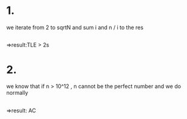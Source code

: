 # 1.
we iterate from 2 to sqrtN and sum i and n / i to the res
##
=>result:TLE > 2s
# 2.
we know that if n > 10^12 , n cannot be the perfect number
and we do normally
##
=>result: AC